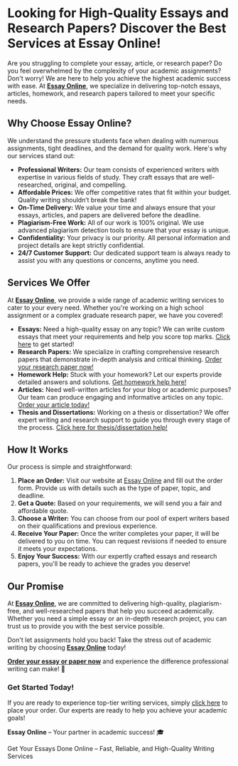 <h1>Looking for High-Quality Essays and Research Papers? Discover the Best Services at Essay Online!</h1>

<p>Are you struggling to complete your essay, article, or research paper? Do you feel overwhelmed by the complexity of your academic assignments? Don't worry! We are here to help you achieve the highest academic success with ease. At <strong><a href="https://tinyurl.com/topessay?keyword=essay+online">Essay Online</a></strong>, we specialize in delivering top-notch essays, articles, homework, and research papers tailored to meet your specific needs.</p>

<h2>Why Choose Essay Online?</h2>
<p>We understand the pressure students face when dealing with numerous assignments, tight deadlines, and the demand for quality work. Here's why our services stand out:</p>

<ul>
    <li><strong>Professional Writers:</strong> Our team consists of experienced writers with expertise in various fields of study. They craft essays that are well-researched, original, and compelling.</li>
    <li><strong>Affordable Prices:</strong> We offer competitive rates that fit within your budget. Quality writing shouldn’t break the bank!</li>
    <li><strong>On-Time Delivery:</strong> We value your time and always ensure that your essays, articles, and papers are delivered before the deadline.</li>
    <li><strong>Plagiarism-Free Work:</strong> All of our work is 100% original. We use advanced plagiarism detection tools to ensure that your essay is unique.</li>
    <li><strong>Confidentiality:</strong> Your privacy is our priority. All personal information and project details are kept strictly confidential.</li>
    <li><strong>24/7 Customer Support:</strong> Our dedicated support team is always ready to assist you with any questions or concerns, anytime you need.</li>
</ul>

<h2>Services We Offer</h2>
<p>At <strong><a href="https://tinyurl.com/topessay?keyword=essay+online">Essay Online</a></strong>, we provide a wide range of academic writing services to cater to your every need. Whether you're working on a high school assignment or a complex graduate research paper, we have you covered!</p>

<ul>
    <li><strong>Essays:</strong> Need a high-quality essay on any topic? We can write custom essays that meet your requirements and help you score top marks. <a href="https://tinyurl.com/topessay?keyword=essay+online">Click here</a> to get started!</li>
    <li><strong>Research Papers:</strong> We specialize in crafting comprehensive research papers that demonstrate in-depth analysis and critical thinking. <a href="https://tinyurl.com/topessay?keyword=essay+online">Order your research paper now!</a></li>
    <li><strong>Homework Help:</strong> Stuck with your homework? Let our experts provide detailed answers and solutions. <a href="https://tinyurl.com/topessay?keyword=essay+online">Get homework help here!</a></li>
    <li><strong>Articles:</strong> Need well-written articles for your blog or academic purposes? Our team can produce engaging and informative articles on any topic. <a href="https://tinyurl.com/topessay?keyword=essay+online">Order your article today!</a></li>
    <li><strong>Thesis and Dissertations:</strong> Working on a thesis or dissertation? We offer expert writing and research support to guide you through every stage of the process. <a href="https://tinyurl.com/topessay?keyword=essay+online">Click here for thesis/dissertation help!</a></li>
</ul>

<h2>How It Works</h2>
<p>Our process is simple and straightforward:</p>
<ol>
    <li><strong>Place an Order:</strong> Visit our website at <a href="https://tinyurl.com/topessay?keyword=essay+online">Essay Online</a> and fill out the order form. Provide us with details such as the type of paper, topic, and deadline.</li>
    <li><strong>Get a Quote:</strong> Based on your requirements, we will send you a fair and affordable quote.</li>
    <li><strong>Choose a Writer:</strong> You can choose from our pool of expert writers based on their qualifications and previous experience.</li>
    <li><strong>Receive Your Paper:</strong> Once the writer completes your paper, it will be delivered to you on time. You can request revisions if needed to ensure it meets your expectations.</li>
    <li><strong>Enjoy Your Success:</strong> With our expertly crafted essays and research papers, you'll be ready to achieve the grades you deserve!</li>
</ol>

<h2>Our Promise</h2>
<p>At <strong><a href="https://tinyurl.com/topessay?keyword=essay+online">Essay Online</a></strong>, we are committed to delivering high-quality, plagiarism-free, and well-researched papers that help you succeed academically. Whether you need a simple essay or an in-depth research project, you can trust us to provide you with the best service possible.</p>

<p>Don't let assignments hold you back! Take the stress out of academic writing by choosing <strong><a href="https://tinyurl.com/topessay?keyword=essay+online">Essay Online</a></strong> today! </p>

<p><strong><a href="https://tinyurl.com/topessay?keyword=essay+online">Order your essay or paper now</a></strong> and experience the difference professional writing can make! 🚀</p>

<h3>Get Started Today!</h3>
<p>If you are ready to experience top-tier writing services, simply <a href="https://tinyurl.com/topessay?keyword=essay+online">click here</a> to place your order. Our experts are ready to help you achieve your academic goals!</p>

<p><strong>Essay Online</strong> – Your partner in academic success! 🎓</p>
Get Your Essays Done Online – Fast, Reliable, and High-Quality Writing Services
